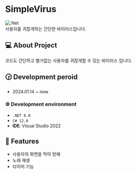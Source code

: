 # SimpleVirus
![.Net](https://img.shields.io/badge/.NET-5C2D91?style=flat&logo=.net&logoColor=white) <br>
사용자를 귀찮게하는 간단한 바이러스입니다.

## 💻 About Project
코드도 간단하고 별거없는 사용자를 귀찮게할 수 있는 바이러스 입니다.
<br>

## 🕝 Development peroid
* 2024.01.14 ~ now

### ⚙️ Development environment
* `.NET 8.0`
* `C# 12.0`
* **IDE**: Visual Studio 2022

## 📌 Features
* 사용자의 화면을 막아 방해
* 노래 재생
* 타이머 기능
